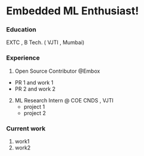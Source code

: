 # Embedded ML Enthusiast! 

### Education 
EXTC , B Tech. ( VJTI , Mumbai)

### Experience 
1. Open Source Contributor @Embox
 - PR 1 and work 1
 - PR 2 and work 2
2. ML Research Intern @ COE CNDS , VJTI
   - project 1
   - project 2
### Current work 
1. work1
2. work2
   






